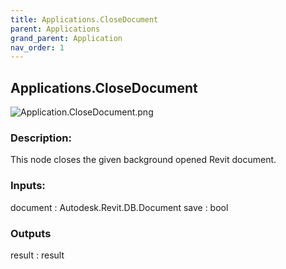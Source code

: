 ```yaml
---
title: Applications.CloseDocument
parent: Applications
grand_parent: Application
nav_order: 1
---
```


## Applications.CloseDocument

![Application.CloseDocument.png](https://raw.githubusercontent.com/johnpierson/RhythmForDynamo/master/docs/img/Application/Application.CloseDocument.png)

### Description:
This node closes the given background opened Revit document.

### Inputs:
document : Autodesk.Revit.DB.Document
save : bool

### Outputs
result : result
